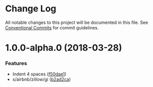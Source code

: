 # Change Log

All notable changes to this project will be documented in this file.
See [Conventional Commits](https://conventionalcommits.org) for commit guidelines.

<a name="1.0.0-alpha.0"></a>
# 1.0.0-alpha.0 (2018-03-28)


### Features

* Indent 4 spaces ([f50dae1](https://github.com/zillow/javascript/commit/f50dae1))
* s/airbnb/zillow/gi ([b2ad2ca](https://github.com/zillow/javascript/commit/b2ad2ca))
